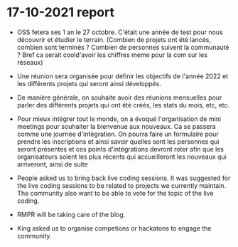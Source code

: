 # 17-10-2021 report

- OSS fetera ses 1 an le 27 octobre. C'était une année de test pour nous découvrir et étudier le terrain. (Combien de projets ont été lancés, combien sont terminés ? Combien de personnes suivent la communauté ? Bref ca serait coold'avoir les chiffres meme pour la com sur les réseaux)

- Une réunion sera organisée pour définir les objectifs de l'année 2022 et les différents projets qui seront ainsi développés.

- De manière générale, on souhaite avoir des réunions mensuelles pour parler des différents projets qui ont été créés, les stats du mois, etc, etc.

- Pour mieux intégrer tout le monde, on a évoqué l'organisation de mini meetings pour souhaiter la bienvenue aux nouveaux. Ca se passera comme une journée d'intégration. On pourra faire un formulaire pour prendre les inscriptions et ainsi savoir quelles sont les personnes qui seront présentes et ces points d'intégrations devront roter afin que les organisateurs soient les plus récents qui accueilleront les nouveaux qui arriveront, ainsi de suite

- People asked us to bring back live coding sessions. It was suggested for the live coding sessions to be related to projects we currently maintain. The community also want to be able to vote for the topic of the live coding.

- RMPR will be taking care of the blog.

- King asked us to organise competions or hackatons to engage the community.
